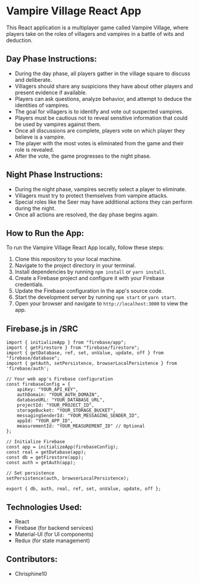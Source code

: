 # Vampire Village React App

This React application is a multiplayer game called Vampire Village, where players take on the roles of villagers and vampires in a battle of wits and deduction.

## Day Phase Instructions:

- During the day phase, all players gather in the village square to discuss and deliberate.
- Villagers should share any suspicions they have about other players and present evidence if available.
- Players can ask questions, analyze behavior, and attempt to deduce the identities of vampires.
- The goal for villagers is to identify and vote out suspected vampires.
- Players must be cautious not to reveal sensitive information that could be used by vampires against them.
- Once all discussions are complete, players vote on which player they believe is a vampire.
- The player with the most votes is eliminated from the game and their role is revealed.
- After the vote, the game progresses to the night phase.

## Night Phase Instructions:

- During the night phase, vampires secretly select a player to eliminate.
- Villagers must try to protect themselves from vampire attacks.
- Special roles like the Seer may have additional actions they can perform during the night.
- Once all actions are resolved, the day phase begins again.

## How to Run the App:

To run the Vampire Village React App locally, follow these steps:

1. Clone this repository to your local machine.
2. Navigate to the project directory in your terminal.
3. Install dependencies by running `npm install` or `yarn install`.
4. Create a Firebase project and configure it with your Firebase credentials.
5. Update the Firebase configuration in the app's source code.
6. Start the development server by running `npm start` or `yarn start`.
7. Open your browser and navigate to `http://localhost:3000` to view the app.

## Firebase.js in /SRC
```
import { initializeApp } from "firebase/app";
import { getFirestore } from "firebase/firestore";
import { getDatabase, ref, set, onValue, update, off } from "firebase/database";
import { getAuth, setPersistence, browserLocalPersistence } from 'firebase/auth';

// Your web app's Firebase configuration
const firebaseConfig = {
    apiKey: "YOUR_API_KEY",
    authDomain: "YOUR_AUTH_DOMAIN",
    databaseURL: "YOUR_DATABASE_URL",
    projectId: "YOUR_PROJECT_ID",
    storageBucket: "YOUR_STORAGE_BUCKET",
    messagingSenderId: "YOUR_MESSAGING_SENDER_ID",
    appId: "YOUR_APP_ID",
    measurementId: "YOUR_MEASUREMENT_ID" // Optional
};

// Initialize Firebase
const app = initializeApp(firebaseConfig);
const real = getDatabase(app);
const db = getFirestore(app);
const auth = getAuth(app);

// Set persistence
setPersistence(auth, browserLocalPersistence);

export { db, auth, real, ref, set, onValue, update, off };
```

## Technologies Used:

- React
- Firebase (for backend services)
- Material-UI (for UI components)
- Redux (for state management)

## Contributors:

- Chrisphine10

